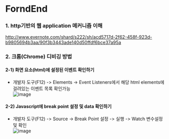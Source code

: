 # ForndEnd

### 1. http기반의 웹 application 메커니즘 이해  
http://www.evernote.com/shard/s222/sh/acd5717d-2f62-458f-923d-b9805694b3aa/90f3b3443ade140d50ffdf6bce37a95a
<br>

### 2. 크롬(Chrome) 디비깅 방법  
#### 2-1) 화면 요소(html)에 설정된 이벤트 확인하기  
- 개발자 도구(F12) -> Elements -> Event Listeners에서 해당 html elements에 걸려있는 이벤트 목록 확인가능  
![image](https://user-images.githubusercontent.com/45334819/62462903-93577980-b7c3-11e9-85c4-cf2ae30c2e1b.png)  
  
#### 2-2) Javascript에 break point 설정 및 data 확인하기  
- 개발자 도구(F12) -> Source -> Break Point 설정 -> 실행 -> Watch 변수설정 및 확인  
![image](https://user-images.githubusercontent.com/45334819/62462911-97839700-b7c3-11e9-8c23-058840ff548b.png)  
<br>

